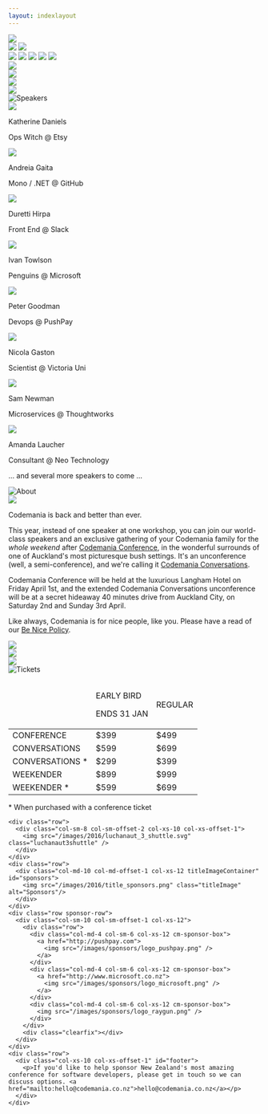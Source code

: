 ```yaml
---
layout: indexlayout
---
```

<div class="parallax" id="parallax-box">
  <div class="parallax__layer parallax__layer--back">
    <div class="stars"></div>
    <img src="/images/2016/alien_1.svg" class="alien1 space-object" />
  </div>
  <div class="parallax__layer parallax__layer--deep">
    <div class="stars-deep"></div>
    <img src="/images/2016/asteroid.svg" class="asteroid2 space-object" />
    <img src="/images/2016/swirl_1.svg" class="swirl1 space-object" />
  </div>
  <div class="parallax__layer parallax__layer--objects">
    <img src="/images/2016/asteroid.svg" class="asteroid1 space-object" />
    <img src="/images/2016/swirl_2.svg" class="swirl2 space-object" />
    <img src="/images/2016/planet_1.svg" class="planet1 space-object" />
    <img src="/images/2016/shuttle_3.svg" class="shuttle3 space-object" />
    <img src="/images/2016/skull.svg" class="skull" />
  </div>
  <div class="parallax__layer parallax__layer--base">
    <div id="top"></div>
    <div class="row">
      <div class="col-sm-1 hidden-xs">
        <!-- 1/12 width column on medium and small screens, hidden on x-small -->
        <img src="/images/2016/luchanaut_1.svg" class="luchanaut" />
      </div>
      <!-- 8/12 width column on medium and small screens, 9/12 width on x-small -->
      <div class="col-sm-8 col-sm-offset-0 col-xs-10 col-xs-offset-1">
        <img src="/images/2016/masthead.svg" class="masthead" id="masthead" />
      </div>
      <div class="col-sm-2 col-sm-offset-0 col-xs-6 col-xs-offset-3">
        <a href="http://lilregie.com/"><img src="/images/2016/buy-tickets.svg" class="buytickets" /></a>
      </div>
      <div class="col-sm-1 hidden-xs">
        <img src="/images/2016/luchanaut_2.svg" class="luchanaut2" />
      </div>
    </div>
    <div class="row">
      <div class="col-sm-10 col-sm-offset-1 col-xs-12 titleImageContainer" id="speakers">
        <img src="/images/2016/title_speakers.png" class="titleImage" alt="Speakers"/>
      </div>
    </div>
    <div class="row speaker-row oswald-bold">
      <div class="col-sm-2 hidden-xs"></div>
      <div class="col-sm-2 col-xs-6 speaker-box twitter-link" id="beerops">
        <div class="speaker-image-container two">
          <img src="/images/speakers/2016/katherine_daniels.png" class="speaker1"/>
        </div>
        <p>Katherine Daniels</p>
        <p class="byline">Ops Witch @ <span class="hilite">Etsy</span></p>
      </div>
      <div class="col-sm-2 col-xs-6 speaker-box twitter-link" id="sh4na">
        <div class="speaker-image-container two">
          <img src="/images/speakers/2016/andreia_gaita.png" class="speaker2" />
        </div>
        <p>Andreia Gaita</p>
        <p class="byline">Mono / .NET @ <span class="hilite">GitHub</span></p>
      </div>
      <div class="col-sm-2 col-xs-6 speaker-box twitter-link" id="duretti">
        <div class="speaker-image-container one">
          <img src="/images/speakers/2016/duretti_hirpa.png" class="speaker3"/>
        </div>
        <p>Duretti Hirpa</p>
        <p class="byline">Front End @ <span class="hilite">Slack</span></p>
      </div>
      <div class="col-sm-2 col-xs-6 speaker-box twitter-link" id="ppog_penguin">
        <div class="speaker-image-container two">
          <img src="/images/speakers/2016/ivan_towlson.png" class="speaker4"/>
        </div>
        <p>Ivan Towlson</p>
        <p class="byline">Penguins @ <span class="hilite">Microsoft</span></p>
      </div>
      <div class="col-sm-2 hidden-xs"></div>
    </div>
    <div class="row speaker-row oswald-bold">
      <div class="col-sm-2 hidden-xs"></div>
      <div class="col-sm-2 col-xs-6 speaker-box twitter-link" id="petegoo">
        <div class="speaker-image-container one">
          <img src="/images/speakers/2016/peter_goodman.png" class="speaker2" />
        </div>
        <p>Peter Goodman</p>
        <p class="byline">Devops @ <span class="hilite">PushPay</span></p>
      </div>
      <div class="col-sm-2 col-xs-6 speaker-box twitter-link" id="nicgaston">
        <div class="speaker-image-container two">
          <img src="/images/speakers/2016/nicola_gaston.png" class="speaker4" />
        </div>
        <p>Nicola Gaston</p>
        <p class="byline">Scientist @ <span class="hilite">Victoria Uni</span></p>
      </div>
      <div class="col-sm-2 col-xs-6 speaker-box twitter-link" id="samnewman">
        <div class="speaker-image-container three">
          <img src="/images/speakers/2016/sam_newman.png" class="speaker3"/>
        </div>
        <p>Sam Newman</p>
        <p class="byline">Microservices @ <span class="hilite">Thoughtworks</span></p>
      </div>
      <div class="col-sm-2 col-xs-6 speaker-box twitter-link" id="pandamonial">
        <div class="speaker-image-container three">
          <img src="/images/speakers/2016/amanda_laucher.png" class="speaker1" />
        </div>
        <p>Amanda Laucher</p>
        <p class="byline">Consultant @ <span class="hilite">Neo Technology</span></p>
      </div>
      <div class="col-sm-2 hidden-xs"></div>
    </div>
    <div class="row">
      <div class="col-sm-2 hidden-xs"></div>
      <div class="col-sm-8 col-xs-12 center">
      <p>... and several more speakers to come ...</p>
      </div>
      <div class="col-sm-2 hidden-xs"></div>
    </div>
    <div class="row">
      <div class="col-sm-10 col-sm-offset-1 col-xs-12 titleImageContainer" id="about">
        <img src="/images/2016/title_about.png" class="titleImage" alt="About"/>
      </div>
    </div>
    <div class="row">
      <div class="col-sm-3 col-xs-1">
        <img src="/images/2016/alien_2.svg" class="hidden-xs" />
      </div>
      <div class="col-sm-6 col-xs-10 paragraph">
        <p>Codemania is back and better than ever.</p>
        <p>This year, instead of one speaker at one workshop, you can join our world-class speakers and an exclusive gathering of your Codemania family for the <em>whole weekend</em> after <a href="/agenda.html" class="hilite">Codemania Conference</a>, in the wonderful surrounds of one of Auckland's most picturesque bush settings. It's an unconference (well, a semi-conference), and we're calling it <a href="/agenda.html#codemania-conversations" class="hilite">Codemania Conversations</a>.</p>
        <p>Codemania Conference will be held at the luxurious Langham Hotel on Friday April 1st, and the extended Codemania Conversations unconference will be at a secret hideaway 40 minutes drive from Auckland City, on Saturday 2nd and Sunday 3rd April.</p>
        <p>Like always, Codemania is for nice people, like you. Please have a read of our <a class="hilite" href="/benice.html">Be Nice Policy</a>.</p>
      </div>
      <div class="col-sm-3 col-xs-1">
        <img src="/images/2016/luchanaut_3.svg" class="luchanaut3 hidden-xs" />
      </div>
    </div>
    <div class="row">
      <div class="col-sm-4 col-sm-offset-1 col-xs-6 col-xs-offset-3">
        <img src="/images/2016/shuttle_4.svg" class="shuttle4" />
      </div>
      <div class="col-sm-4 col-sm-offset-2 hidden-xs">
        <img src="/images/2016/alien_3.svg" class="alien3" />
      </div>
    </div>
    <div class="row">
      <div class="col-sm-10 col-sm-offset-1 col-xs-12 titleImageContainer" id="tickets">
        <img src="/images/2016/title_tickets.png" class="titleImage" alt="Tickets"/>
      </div>
    </div>
    <div class="row">
      <!-- 8/12 wide on most, 10/12 wide on mobile -->
      <div class="col-sm-8 col-sm-offset-2 col-xs-12 tickets-box">
        <table>
          <thead>
            <tr>
              <td></td>
              <td>
                <p class="oswald-bold">EARLY BIRD</p>
                <p class="oswald-light">ENDS 31 JAN</p>
              </td>
              <td>
                <p class="oswald-bold">REGULAR</p>
                <p class="oswald-light"></p>
              </td>
            </tr>
          </thead>
          <tbody>
            <tr class="ticket-row-odd">
              <td>CONFERENCE</td>
              <td class="oswald-light">$399</td>
              <td class="oswald-light">$499</td>
            </tr>
            <tr class="ticket-row-even">
              <td>CONVERSATIONS</td>
              <td class="oswald-light">$599</td>
              <td class="oswald-light">$699</td>
            </tr>
            <tr class="ticket-row-odd">
              <td>CONVERSATIONS *</td>
              <td class="oswald-light">$299</td>
              <td class="oswald-light">$399</td>
            </tr>
            <tr class="ticket-row-even">
              <td>WEEKENDER</td>
              <td class="oswald-light">$899</td>
              <td class="oswald-light">$999</td>
            </tr>
            <tr class="ticket-row-odd">
              <td>WEEKENDER *</td>
              <td class="oswald-light">$599</td>
              <td class="oswald-light">$699</td>
            </tr>
          </tbody>
        </table>
        <p>* When purchased with a conference ticket</p>
      </div>
    </div>

    <div class="row">
      <div class="col-sm-8 col-sm-offset-2 col-xs-10 col-xs-offset-1">
        <img src="/images/2016/luchanaut_3_shuttle.svg" class="luchanaut3shuttle" />
      </div>
    </div>
    <div class="row">
      <div class="col-md-10 col-md-offset-1 col-xs-12 titleImageContainer" id="sponsors">
        <img src="/images/2016/title_sponsors.png" class="titleImage" alt="Sponsors"/>
      </div>
    </div>
    <div class="row sponsor-row">
      <div class="col-sm-10 col-sm-offset-1 col-xs-12">
        <div class="row">
          <div class="col-md-4 col-sm-6 col-xs-12 cm-sponsor-box">
            <a href="http://pushpay.com">
              <img src="/images/sponsors/logo_pushpay.png" />
            </a>
          </div>
          <div class="col-md-4 col-sm-6 col-xs-12 cm-sponsor-box">
            <a href="http://www.microsoft.co.nz">
              <img src="/images/sponsors/logo_microsoft.png" />
            </a>
          </div>
          <div class="col-md-4 col-sm-6 col-xs-12 cm-sponsor-box">
            <img src="/images/sponsors/logo_raygun.png" />
          </div>
        </div>
        <div class="clearfix"></div>
      </div>
    </div>
    <div class="row">
      <div class="col-xs-10 col-xs-offset-1" id="footer">
        <p>If you'd like to help sponsor New Zealand's most amazing conference for software developers, please get in touch so we can discuss options. <a href="mailto:hello@codemania.co.nz">hello@codemania.co.nz</a></p>
      </div>
    </div>
  </div>
</div>